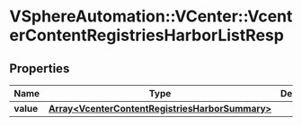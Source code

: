 # VSphereAutomation::VCenter::VcenterContentRegistriesHarborListResp

## Properties
Name | Type | Description | Notes
------------ | ------------- | ------------- | -------------
**value** | [**Array&lt;VcenterContentRegistriesHarborSummary&gt;**](VcenterContentRegistriesHarborSummary.md) |  | 



